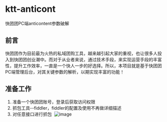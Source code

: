 # ktt-anticont
快团团PC端anticontent参数破解
## 前言
快团团作为目前最为火热的私域团购工具，越来越引起大家的重视，也让很多人投入到快团团创业潮中。而对于从业者来说，通过技术手段，来实现运营手段的丰富性，提升工作效率，一直是一个快人一步的好选择。所以，本项目就是基于快团团PC端管理后台，对其关键参数的解析，以期实现丰富的功能！
## 准备工作
1. 准备一个快团团账号，登录后获取访问权限
2. 抓包工具--fiddler，fiddler的配置及使用不再做详细描述
3. 对任意接口进行抓包
 ![image](![1](https://user-images.githubusercontent.com/43695412/205470214-24cfb3f5-1072-49fe-9d99-3622160097cc.png))
